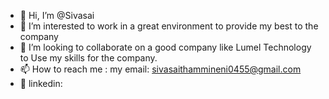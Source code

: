 - 👋 Hi, I’m @Sivasai
- 👀 I’m interested to work in a great environment to provide my best to the company 
- 💞️ I’m looking to collaborate on a good company like Lumel Technology  to Use my skills for the company.
- 📫 How to reach me : my email: sivasaithammineni0455@gmail.com
- 🔗 linkedin: 

<!---
Sivasai027/Sivasai027 is a ✨ special ✨ repository because its `README.md` (this file) appears on your GitHub profile.
You can click the Preview link to take a look at your changes.
--->
